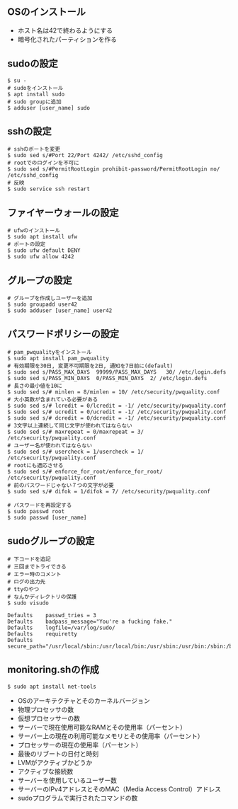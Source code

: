 ## OSのインストール
- ホスト名は42で終わるようにする
- 暗号化されたパーティションを作る

## sudoの設定
```
$ su -
# sudoをインストール
$ apt install sudo
# sudo groupに追加
$ adduser [user_name] sudo
```

## sshの設定
```
# sshのポートを変更
$ sudo sed s/#Port 22/Port 4242/ /etc/sshd_config
# rootでのログインを不可に
$ sudo sed s/#PermitRootLogin prohibit-password/PermitRootLogin no/ /etc/sshd_config
# 反映
$ sudo service ssh restart
```

## ファイヤーウォールの設定
```
# ufwのインストール
$ sudo apt install ufw
# ポートの設定
$ sudo ufw default DENY
$ sudo ufw allow 4242
```

## グループの設定
```
# グループを作成しユーザーを追加
$ sudo groupadd user42
$ sudo adduser [user_name] user42
```

## パスワードポリシーの設定
```
# pam_pwqualityをインストール
$ sudo apt install pam_pwquality
# 有効期限を30日, 変更不可期限を2日, 通知を7日前に(default)
$ sudo sed s/PASS_MAX_DAYS  99999/PASS_MAX_DAYS   30/ /etc/login.defs
$ sudo sed s/PASS_MIN_DAYS  0/PASS_MIN_DAYS  2/ /etc/login.defs
# 長さの最小値を10に
$ sudo sed s/# minlen = 8/minlen = 10/ /etc/security/pwquality.conf
# 大小英数が含まれている必要がある
$ sudo sed s/# lcredit = 0/lcredit = -1/ /etc/security/pwquality.conf
$ sudo sed s/# ucredit = 0/ucredit = -1/ /etc/security/pwquality.conf
$ sudo sed s/# dcredit = 0/dcredit = -1/ /etc/security/pwquality.conf
# 3文字以上連続して同じ文字が使われてはならない
$ sudo sed s/# maxrepeat = 0/maxrepeat = 3/ /etc/security/pwquality.conf
# ユーザー名が使われてはならない
$ sudo sed s/# usercheck = 1/usercheck = 1/ /etc/security/pwquality.conf
# rootにも適応させる
$ sudo sed s/# enforce_for_root/enforce_for_root/ /etc/security/pwquality.conf
# 前のパスワードじゃない７つの文字が必要
$ sudo sed s/# difok = 1/difok = 7/ /etc/security/pwquality.conf

# パスワードを再設定する
$ sudo passwd root
$ sudo passwd [user_name]
```

## sudoグループの設定
```
# 下コードを追記
# 三回までトライできる
# エラー時のコメント
# ログの出力先
# ttyのやつ
# なんかディレクトリの保護
$ sudo visudo
```
```
Defaults	passwd_tries = 3
Defaults	badpass_message="You're a fucking fake."
Defaults	logfile=/var/log/sudo/
Defaults	requiretty
Defaults	secure_path="/usr/local/sbin:/usr/local/bin:/usr/sbin:/usr/bin:/sbin:/bin:/snap/bin"
```

## monitoring.shの作成
```
$ sudo apt install net-tools
```
- OSのアーキテクチャとそのカーネルバージョン
- 物理プロセッサの数
- 仮想プロセッサーの数
- サーバーで現在使用可能なRAMとその使用率（パーセント）
- サーバー上の現在の利用可能なメモリとその使用率（パーセント）
- プロセッサーの現在の使用率（パーセント）
- 最後のリブートの日付と時刻
- LVMがアクティブかどうか
- アクティブな接続数
- サーバーを使用しているユーザー数
- サーバーのIPv4アドレスとそのMAC（Media Access Control）アドレス
- sudoプログラムで実行されたコマンドの数